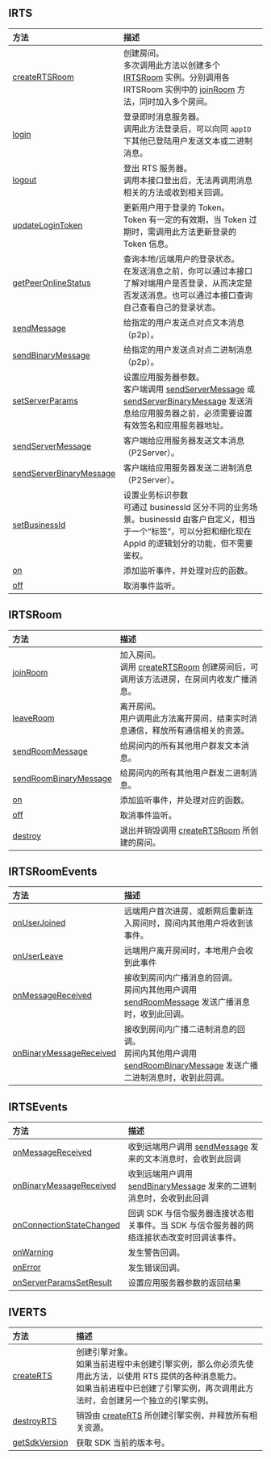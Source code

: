 ## IRTS

| 方法 | 描述 |
| :-- | :-- |
| [createRTSRoom](136656.md#irts-creatertsroom) | 创建房间。<br>多次调用此方法以创建多个 [IRTSRoom](136656.md#irtsroom) 实例。分别调用各 IRTSRoom 实例中的 [joinRoom](136656.md#joinroom) 方法，同时加入多个房间。 |
| [login](136656.md#irts-login) | 登录即时消息服务器。<br>调用此方法登录后，可以向同 `appID` 下其他已登陆用户发送文本或二进制消息。 |
| [logout](136656.md#irts-logout) | 登出 RTS 服务器。<br>调用本接口登出后，无法再调用消息相关的方法或收到相关回调。 |
| [updateLoginToken](136656.md#irts-updatelogintoken) | 更新用户用于登录的 Token。<br>Token 有一定的有效期，当 Token 过期时，需调用此方法更新登录的 Token 信息。 |
| [getPeerOnlineStatus](136656.md#irts-getpeeronlinestatus) | 查询本地/远端用户的登录状态。<br>在发送消息之前，你可以通过本接口了解对端用户是否登录，从而决定是否发送消息。也可以通过本接口查询自己查看自己的登录状态。 |
| [sendMessage](136656.md#irts-sendmessage) | 给指定的用户发送点对点文本消息（p2p）。 |
| [sendBinaryMessage](136656.md#irts-sendbinarymessage) | 给指定的用户发送点对点二进制消息（p2p）。 |
| [setServerParams](136656.md#irts-setserverparams) | 设置应用服务器参数。<br>客户端调用 [sendServerMessage](136656.md#sendservermessage) 或 [sendServerBinaryMessage](136656.md#sendserverbinarymessage) 发送消息给应用服务器之前，必须需要设置有效签名和应用服务器地址。 |
| [sendServerMessage](136656.md#irts-sendservermessage) | 客户端给应用服务器发送文本消息（P2Server）。 |
| [sendServerBinaryMessage](136656.md#irts-sendserverbinarymessage) | 客户端给应用服务器发送二进制消息（P2Server）。 |
| [setBusinessId](136656.md#irts-setbusinessid) | 设置业务标识参数<br>可通过 businessId 区分不同的业务场景。businessId 由客户自定义，相当于一个“标签”，可以分担和细化现在 AppId 的逻辑划分的功能，但不需要鉴权。 |
| [on](136656.md#irts-on) | 添加监听事件，并处理对应的函数。 |
| [off](136656.md#irts-off) | 取消事件监听。 |



## IRTSRoom

| 方法 | 描述 |
| :-- | :-- |
| [joinRoom](136656.md#irtsroom-joinroom) | 加入房间。<br>调用 [createRTSRoom](136656.md#creatertsroom) 创建房间后，可调用该方法进房，在房间内收发广播消息。 |
| [leaveRoom](136656.md#irtsroom-leaveroom) | 离开房间。<br>用户调用此方法离开房间，结束实时消息通信，释放所有通信相关的资源。 |
| [sendRoomMessage](136656.md#irtsroom-sendroommessage) | 给房间内的所有其他用户群发文本消息。 |
| [sendRoomBinaryMessage](136656.md#irtsroom-sendroombinarymessage) | 给房间内的所有其他用户群发二进制消息。 |
| [on](136656.md#irtsroom-on) | 添加监听事件，并处理对应的函数。 |
| [off](136656.md#irtsroom-off) | 取消事件监听。 |
| [destroy](136656.md#irtsroom-destroy) | 退出并销毁调用 [createRTSRoom](136656.md#creatertsroom) 所创建的房间。 |



## IRTSRoomEvents

| 方法 | 描述 |
| :-- | :-- |
| [onUserJoined](136657.md#irtsroomevents-onuserjoined) | 远端用户首次进房，或断网后重新连入房间时，房间内其他用户将收到该事件。 |
| [onUserLeave](136657.md#irtsroomevents-onuserleave) | 远端用户离开房间时，本地用户会收到此事件 |
| [onMessageReceived](136657#irtsroomevents-onmessagereceived) | 接收到房间内广播消息的回调。<br>房间内其他用户调用 [sendRoomMessage](136656.md#sendroommessage) 发送广播消息时，收到此回调。 |
| [onBinaryMessageReceived](136657#irtsroomevents-onbinarymessagereceived) | 接收到房间内广播二进制消息的回调。<br>房间内其他用户调用 [sendRoomBinaryMessage](136656.md#sendroombinarymessage) 发送广播二进制消息时，收到此回调。 |



## IRTSEvents

| 方法 | 描述 |
| :-- | :-- |
| [onMessageReceived](136657#irtsevents-onmessagereceived) | 收到远端用户调用 [sendMessage](136656.md#sendmessage) 发来的文本消息时，会收到此回调 |
| [onBinaryMessageReceived](136657#irtsevents-onbinarymessagereceived) | 收到远端用户调用 [sendBinaryMessage](136656.md#sendbinarymessage) 发来的二进制消息时，会收到此回调 |
| [onConnectionStateChanged](136657.md#irtsevents-onconnectionstatechanged) | 回调 SDK 与信令服务器连接状态相关事件。当 SDK 与信令服务器的网络连接状态改变时回调该事件。 |
| [onWarning](136657.md#irtsevents-onwarning) | 发生警告回调。 |
| [onError](136657.md#irtsevents-onerror) | 发生错误回调。 |
| [onServerParamsSetResult](136657.md#irtsevents-onserverparamssetresult) | 设置应用服务器参数的返回结果 |



## IVERTS

| 方法 | 描述 |
| :-- | :-- |
| [createRTS](136656.md#iverts-createrts) | 创建引擎对象。<br>如果当前进程中未创建引擎实例，那么你必须先使用此方法，以使用 RTS 提供的各种消息能力。<br>如果当前进程中已创建了引擎实例，再次调用此方法时，会创建另一个独立的引擎实例。 |
| [destroyRTS](136656.md#iverts-destroyrts) | 销毁由 [createRTS](136656.md#createrts) 所创建引擎实例，并释放所有相关资源。 |
| [getSdkVersion](136656.md#iverts-getsdkversion) | 获取 SDK 当前的版本号。 |